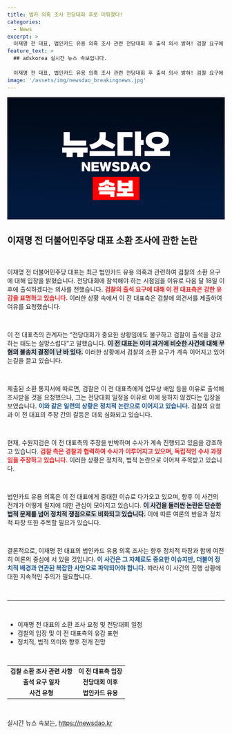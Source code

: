 ```yaml
---
title: 법카 의혹 조사 전당대회 후로 미뤄졌다!
categories:
  - News
excerpt: >
  이재명 전 대표, 법인카드 유용 의혹 조사 관련 전당대회 후 출석 의사 밝혀! 검찰 요구에 유감 토로하며 사건의 재조사 필요성 강조. 궁금증을 자아내는 이 사건의 전말을 알아보세요!
feature_text: >
  ## adskorea 실시간 뉴스 속보입니다.

  이재명 전 대표, 법인카드 유용 의혹 조사 관련 전당대회 후 출석 의사 밝혀! 검찰 요구에 유감 토로하며 사건의 재조사 필요성 강조. 궁금증을 자아내는 이 사건의 전말을 알아보세요!
image: '/assets/img/newsdao_breakingnews.jpg'
---
```


<p><img src="/assets/img/newsdao_breakingnews.jpg" alt="adskorea 속보" /></p>

<h2 data-ke-size="size26">이재명 전 더불어민주당 대표 소환 조사에 관한 논란</h2>

<p data-ke-size="size16">&nbsp;</p>

<p>이재명 전 더불어민주당 대표는 최근 법인카드 유용 의혹과 관련하여 검찰의 소환 요구에 대해 입장을 밝혔습니다. 전당대회에 참석해야 하는 시점임을 이유로 다음 달 18일 이후에 출석하겠다는 의사를 전했습니다. <b><span style="color: #ee2323;">검찰의 출석 요구에 대해 이 전 대표측은 강한 유감을 표명하고 있습니다.</span></b> 이러한 상황 속에서 이 전 대표측은 검찰에 의견서를 제출하여 여유를 요청했습니다.</p>

<p data-ke-size="size16">&nbsp;</p>

<p>이 전 대표측의 관계자는 “전당대회가 중요한 상황임에도 불구하고 검찰이 출석을 강요하는 태도는 실망스럽다”고 말했습니다. <b><span style="background-color: #21538527;">이 전 대표는 이미 과거에 비슷한 사건에 대해 무혐의 불송치 결정이 난 바 있다.</span></b> 이러한 상황에서 검찰의 소환 요구가 계속 이어지고 있어 눈길을 끌고 있습니다.</p>

<p data-ke-size="size16">&nbsp;</p>

<p>제출된 소환 통지서에 따르면, 검찰은 이 전 대표측에게 업무상 배임 등을 이유로 출석해 조사받을 것을 요청했으나, 그는 전당대회 일정을 이유로 이에 응하지 않겠다는 입장을 보였습니다. <b><span style="color: #1a5490;">이와 같은 일련의 상황은 정치적 논란으로 이어지고 있습니다.</span></b> 검찰의 요청과 이 전 대표의 주장 간의 갈등은 더욱 심화되고 있습니다.</p>

<p data-ke-size="size16">&nbsp;</p>

<p>현재, 수원지검은 이 전 대표측의 주장을 반박하며 수사가 계속 진행되고 있음을 강조하고 있습니다. <b><span style="color: #ee2323;">검찰 측은 경찰과 협력하여 수사가 이루어지고 있으며, 독립적인 수사 과정임을 주장하고 있습니다.</span></b> 이러한 상황은 정치적, 법적 논란으로 이어져 주목받고 있습니다.</p>

<p data-ke-size="size16">&nbsp;</p>

<p>법인카드 유용 의혹은 이 전 대표에게 중대한 이슈로 다가오고 있으며, 향후 이 사건의 전개가 어떻게 될지에 대한 관심이 모아지고 있습니다. <b><span style="background-color: #21538527;">이 사건을 둘러싼 논란은 단순한 법적 문제를 넘어 정치적 쟁점으로도 비화되고 있습니다.</span></b> 이에 따른 여론의 반응과 정치적 파장 또한 주목할 필요가 있습니다.</p>

<p data-ke-size="size16">&nbsp;</p>

<p>결론적으로, 이재명 전 대표의 법인카드 유용 의혹 조사는 향후 정치적 파장과 함께 여전히 여론의 중심에 서 있을 것입니다. <b><span style="color: #1a5490;">이 사건은 그 자체로도 중요한 이슈지만, 더불어 정치적 배경과 연관된 복잡한 사안으로 파악되어야 합니다.</span></b> 따라서 이 사건의 진행 상황에 대한 지속적인 주의가 필요합니다.</p>

<p data-ke-size="size16">&nbsp;</p>

<hr>

<p data-ke-size="size16">&nbsp;</p>

<ul>
    <li>이재명 전 대표의 소환 조사 요청 및 전당대회 일정</li>
    <li>검찰의 입장 및 이 전 대표측의 유감 표현</li>
    <li>정치적, 법적 의미와 향후 전개 전망</li>
</ul>

<p data-ke-size="size16">&nbsp;</p>

<table style="width:100%;">
  <tr>
    <td style="text-align: center; height: 17px;"><b>검찰 소환 조사 관련 사항</b></td>
    <td style="text-align: center; height: 17px;"><b>이 전 대표측 입장</b></td>
  </tr>
  <tr>
    <td style="text-align: center; height: 17px;"><b>출석 요구 일자</b></td>
    <td style="text-align: center; height: 17px;"><b>전당대회 이후</b></td>
  </tr>
  <tr>
    <td style="text-align: center; height: 17px;"><b>사건 유형</b></td>
    <td style="text-align: center; height: 17px;"><b>법인카드 유용</b></td>
  </tr>
</table>

<p data-ke-size="size16">&nbsp;</p>
실시간 뉴스 속보는, <a href="https://newsdao.kr" rel="dofollow">https://newsdao.kr</a>


